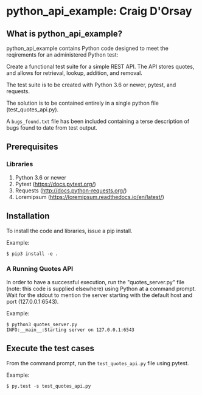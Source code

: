 python_api_example: Craig D'Orsay
=====================================

What is python_api_example?
-------------------------------

python_api_example contains Python code designed to meet the
reqirements for an administered Python test:

Create a functional test suite for a simple REST API. The API stores quotes, and allows for retrieval, lookup, addition, and removal.

The test suite is to be created with Python 3.6 or newer, pytest, and requests.

The solution is to be contained entirely in a single python file (test_quotes_api.py).

A `bugs_found.txt` file has been included containing a terse description of bugs found to date from test output.


## Prerequisites

### Libraries
1. Python 3.6 or newer
2. Pytest (https://docs.pytest.org/)
3. Requests (http://docs.python-requests.org/)
4. Loremipsum (https://loremipsum.readthedocs.io/en/latest/)

## Installation
To install the code and libraries, issue a pip install.

Example:
```
$ pip3 install -e .
```

### A Running Quotes API
In order to have a successful execution, run the "quotes_server.py" file (note: this code is supplied elsewhere) using Python at a command prompt. Wait for the stdout to mention the server starting with the default host and port (127.0.0.1:6543).

Example: 
```
$ python3 quotes_server.py 
INFO:__main__:Starting server on 127.0.0.1:6543
```

## Execute the test cases
From the command prompt, run the `test_quotes_api.py` file using pytest.

Example:
```
$ py.test -s test_quotes_api.py
```
